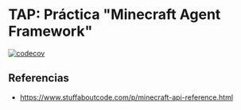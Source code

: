# TAP: Práctica "Minecraft Agent Framework" 
[![codecov](https://codecov.io/gh/theluismen/tap-minecraft/graph/badge.svg?token=KD9B9TK3N0)](https://codecov.io/gh/theluismen/tap-minecraft)
## Referencias
- https://www.stuffaboutcode.com/p/minecraft-api-reference.html
